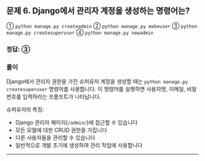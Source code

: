 ## 문제 6. Django에서 관리자 계정을 생성하는 명령어는?

① `python manage.py createadmin`
② `python manage.py makeuser`
③ `python manage.py createsuperuser`
④ `python manage.py newadmin`

### 정답: ③

### 풀이
Django에서 관리자 권한을 가진 슈퍼유저 계정을 생성할 때는 `python manage.py createsuperuser` 명령어를 사용합니다. 이 명령어를 실행하면 사용자명, 이메일, 비밀번호를 입력하라는 프롬프트가 나타납니다.

슈퍼유저의 특징:
- Django 관리자 페이지(`/admin/`)에 접근할 수 있습니다
- 모든 모델에 대한 CRUD 권한을 가집니다
- 다른 사용자들을 관리할 수 있습니다
- 일반적으로 개발 초기에 생성하여 관리 작업에 사용합니다

---

